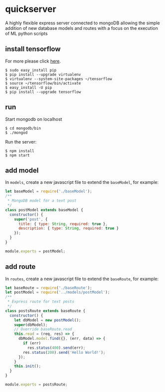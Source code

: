 # quickserver

A highly flexible express server connected to mongoDB allowing the simple addition of new database models and routes with a focus on the execution of ML python scripts

## install tensorflow

For more please click [here](https://www.tensorflow.org/install/install_mac#installing_with_virtualenv).

```
$ sudo easy_install pip
$ pip install --upgrade virtualenv
$ virtualenv --system-site-packages ~/tensorflow
$ source ~/tensorflow/bin/activate
$ easy_install -U pip
$ pip install --upgrade tensorflow
```

## run

Start mongodb on localhost

```
$ cd mongodb/bin
$ ./mongod
```

Run the server:

```
$ npm install
$ npm start
```

## add model

In `models`, create a new javascript file to extend the `baseModel`, for example:

```javascript
let baseModel = require('./baseModel');
/**
 * MongoDB model for a text post
 */
class postModel extends baseModel {
  constructor() {
    super('post', {
      title: { type: String, required: true },
      description: { type: String, required: true }
    });
  }
}

module.exports = postModel;
```

## add route

In `routes`, create a new javascript file to extend the `baseRoute`, for example:

```javascript
let baseRoute = require('./baseRoute');
let postModel = require('../models/postModel');
/**
 * Express route for text posts
 */
class postsRoute extends baseRoute {
  constructor() {
    let dbModel = new postModel();
    super(dbModel);
    // Override baseRoute.read
    this.read = (req, res) => {
      dbModel.model.find({}, (err, data) => {
        if (err)
          res.status(400).send(err);
        res.status(200).send('Hello World!');
      });
    }
    this.init();
  }
}

module.exports = postsRoute;
```